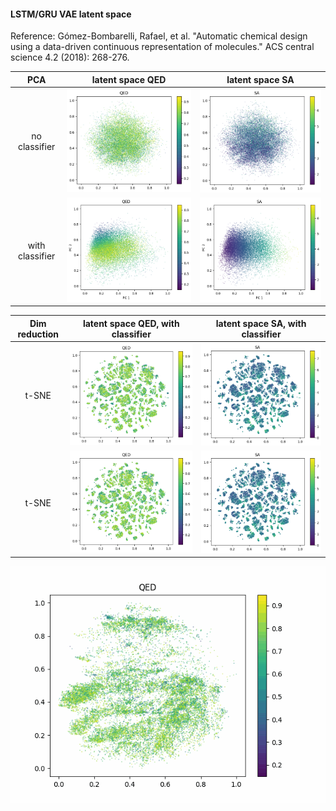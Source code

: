 #### LSTM/GRU VAE latent space
Reference: Gómez-Bombarelli, Rafael, et al. "Automatic chemical design using a data-driven continuous representation of molecules." ACS central science 4.2 (2018): 268-276.





 | PCA | latent space QED    | latent space SA
 :-----:|:-------------------------:|:-------------------------:
 | no classifier |  ![](figures/qed_no_classifier.png)  |  ![](figures/sa_no_classifier.png) |
 | with classifier |  ![](figures/qed_classifier.png)  |  ![](figures/sa_classifier.png) |




 | Dim reduction | latent space QED, with classifier    | latent space SA, with classifier  
 :-----:|:-------------------------:|:-------------------------:
  | t-SNE |  ![](figures/qed_no_classifier_tsne.png)  |  ![](figures/sa_no_classifier_tsne.png) |
 | t-SNE |  ![](qed_no_classifier_tsne.png)  |  ![](sa_no_classifier_tsne.png) |



![QED distribution in latent space during training, without classifier](qed_no_classifier.gif) 
